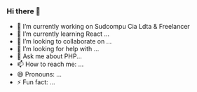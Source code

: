 ### Hi there 👋
- 🔭 I’m currently working on Sudcompu Cia Ldta & Freelancer
- 🌱 I’m currently learning React ...
- 👯 I’m looking to collaborate on ...
- 🤔 I’m looking for help with ...
- 💬 Ask me about PHP...
- 📫 How to reach me: ...
- 😄 Pronouns: ...
- ⚡ Fun fact: ...

<!--
**GutyECUADOR/GutyECUADOR** is a ✨ _special_ ✨ repository because its `README.md` (this file) appears on your GitHub profile.

Here are some ideas to get you started:

- 🔭 I’m currently working on ...
- 🌱 I’m currently learning ...
- 👯 I’m looking to collaborate on ...
- 🤔 I’m looking for help with ...
- 💬 Ask me about ...
- 📫 How to reach me: ...
- 😄 Pronouns: ...
- ⚡ Fun fact: ...
-->
